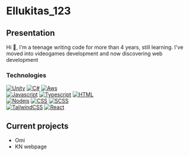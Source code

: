 # Ellukitas_123
## Presentation
Hi 🤙, I'm a teenage writing code for more than 4 years, still learning.
I've moved into videogames development and now discovering web development

### Technologies
[![Unity](https://img.shields.io/badge/Unity-999999?style=for-the-badge&logo=unity&logoColor=white&labelColor=101010)]()
[![C#](https://img.shields.io/badge/C_sharp-512BD4?style=for-the-badge&logo=csharp&logoColor=white&labelColor=101010)]()
[![Aws](https://img.shields.io/badge/AWS-FF9900?style=for-the-badge&logo=amazonaws&logoColor=white&labelColor=101010)]()
</br>
[![Javascript](https://img.shields.io/badge/Javascript-F7DF1E?style=for-the-badge&logo=javascript&logoColor=white&labelColor=101010)]()
[![Typescript](https://img.shields.io/badge/Typescript-3178C6?style=for-the-badge&logo=typescript&logoColor=white&labelColor=101010)]()
[![HTML](https://img.shields.io/badge/HTML-E34F26?style=for-the-badge&logo=html5&logoColor=white&labelColor=101010)]()
</br>
[![Nodejs](https://img.shields.io/badge/Nodejs-339933?style=for-the-badge&logo=nodedotjs&logoColor=white&labelColor=101010)]()
[![CSS](https://img.shields.io/badge/CSS-1572B6?style=for-the-badge&logo=css3&logoColor=white&labelColor=101010)]()
[![SCSS](https://img.shields.io/badge/SCSS-CC6699?style=for-the-badge&logo=sass&logoColor=white&labelColor=101010)]()
</br>
[![TailwindCSS](https://img.shields.io/badge/Tailwind-06B6D4?style=for-the-badge&logo=tailwindcss&logoColor=white&labelColor=101010)]()
[![React](https://img.shields.io/badge/React-61DAFB?style=for-the-badge&logo=react&logoColor=white&labelColor=101010)]()
## Current projects
- Omi
- KN webpage
<!--
**Ellukitas-123/Ellukitas-123** is a ✨ _special_ ✨ repository because its `README.md` (this file) appears on your GitHub profile.

Here are some ideas to get you started:

- 🔭 I’m currently working on ...
- 🌱 I’m currently learning ...
- 👯 I’m looking to collaborate on ...
- 🤔 I’m looking for help with ...
- 💬 Ask me about ...
- 📫 How to reach me: ...
- 😄 Pronouns: ...
- ⚡ Fun fact: ...
-->
